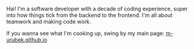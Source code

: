 Hai! I'm a software developer with a decade of coding experience, super into how things tick from the backend to the frontend. I'm all about teamwork and making code work.

If you wanna see what I'm cooking up, swing by my main page: [m-urubek.github.io](https://m-urubek.github.io/)
